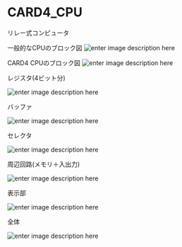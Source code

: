 
# CARD4_CPU
  
リレー式コンピュータ

一般的なCPUのブロック図
![enter image description here](https://imgur.com/3c7MyOX.jpg)
  

CARD4 CPUのブロック図
![enter image description here](https://imgur.com/FEBOjMy.jpg)
  
レジスタ(4ビット分)
  
![enter image description here](https://imgur.com/zHtFXes.jpg)
  
バッファ
  
![enter image description here](https://imgur.com/JmSPqQP.jpg)
  
セレクタ
  
![enter image description here](https://imgur.com/Q9V3wOw.jpg)
  
周辺回路(メモリ＋入出力)
  
![enter image description here](https://imgur.com/hhhFdSw.jpg)
  
表示部
  
![enter image description here](https://imgur.com/H4PImIJ.jpg)
  
全体
  
![enter image description here](https://imgur.com/d8OO1Yi.jpg)
  

